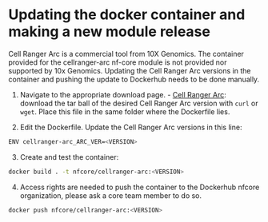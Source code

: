 # Updating the docker container and making a new module release

Cell Ranger Arc is a commercial tool from 10X Genomics. The container provided for the cellranger-arc nf-core module is not provided nor supported by 10x Genomics. Updating the Cell Ranger Arc versions in the container and pushing the update to Dockerhub needs to be done manually.

1. Navigate to the appropriate download page. - [Cell Ranger Arc](https://support.10xgenomics.com/single-cell-multiome-atac-gex/software/pipelines/latest/installation): download the tar ball of the desired Cell Ranger Arc version with `curl` or `wget`. Place this file in the same folder where the Dockerfile lies.

2. Edit the Dockerfile. Update the Cell Ranger Arc versions in this line:

  ```bash
  ENV cellranger-arc_ARC_VER=<VERSION>
  ```

3. Create and test the container:

  ```bash
  docker build . -t nfcore/cellranger-arc:<VERSION>
  ```

4. Access rights are needed to push the container to the Dockerhub nfcore organization, please ask a core team member to do so.

  ```bash
  docker push nfcore/cellranger-arc:<VERSION>
  ```
